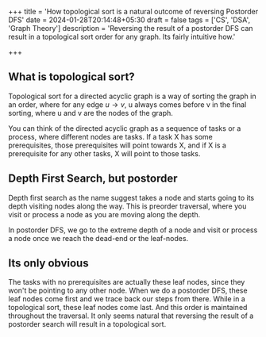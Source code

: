 +++
title = 'How topological sort is a natural outcome of reversing Postorder DFS'
date = 2024-01-28T20:14:48+05:30
draft = false
tags = ['CS', 'DSA', 'Graph Theory']
description = 'Reversing the result of a postorder DFS can result in a topological sort order for any graph. Its fairly intuitive how.'

+++

## What is topological sort?

Topological sort for a directed acyclic graph is a way of sorting the graph in an order, where for any edge $u \to v$, u always comes before v in the final sorting, where u and v are the nodes of the graph.

You can think of the directed acyclic graph as a sequence of tasks or a process, where different nodes are tasks. If a task X has some prerequisites, those prerequisites will point towards X, and if X is a prerequisite for any other tasks, X will point to those tasks.

## Depth First Search, but postorder

Depth first search as the name suggest takes a node and starts going to its depth visiting nodes along the way. This is preorder traversal, where you visit or process a node as you are moving along the depth.

In postorder DFS, we go to the extreme depth of a node and visit or process a node once we reach the dead-end or the leaf-nodes. 

## Its only obvious

The tasks with no prerequisites are actually these leaf nodes, since they won't be pointing to any other node. When we do a postorder DFS, these leaf nodes come first and we trace back our steps from there. While in a topological sort, these leaf nodes come last. And this order is maintained throughout the traversal. It only seems natural that reversing the result of a postorder search will result in a topological sort.
